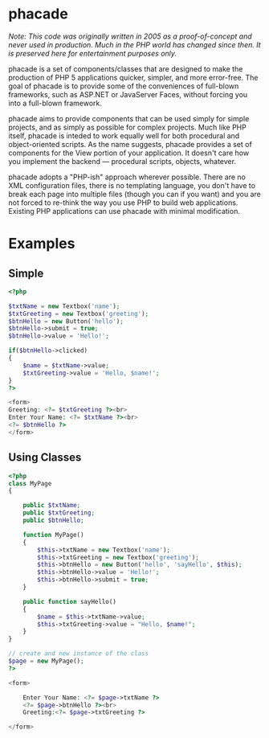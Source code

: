 # phacade

_Note: This code was originally written in 2005 as a proof-of-concept and never used in production. Much in the PHP world has changed since then. It is preserved here for entertainment purposes only._

phacade is a set of components/classes that are designed to make the production of PHP 5 applications quicker, simpler, and more error-free. The goal of phacade is to provide some of the conveniences of full-blown frameworks, such as ASP.NET or JavaServer Faces, without forcing you into a full-blown framework.

phacade aims to provide components that can be used simply for simple projects, and as simply as possible for complex projects. Much like PHP itself, phacade is inteded to work equally well for both procedural and object-oriented scripts. As the name suggests, phacade provides a set of components for the View portion of your application. It doesn't care how you implement the backend — procedural scripts, objects, whatever.

phacade adopts a "PHP-ish" approach wherever possible. There are no XML configuration files, there is no templating language, you don't have to break each page into multiple files (though you can if you want) and you are not forced to re-think the way you use PHP to build web applications. Existing PHP applications can use phacade with minimal modification.

# Examples

## Simple 
```php
<?php

$txtName = new Textbox('name');
$txtGreeting = new Textbox('greeting');
$btnHello = new Button('hello');
$btnHello->submit = true;
$btnHello->value = 'Hello!';

if($btnHello->clicked)
{
    $name = $txtName->value;
    $txtGreeting->value = 'Hello, $name!';
}
?>

<form>
Greeting: <?= $txtGreeting ?><br>
Enter Your Name: <?= $txtName ?><br>
<?= $btnHello ?>
</form>
```

## Using Classes 

```php
<?php
class MyPage
{

    public $txtName;
    public $txtGreeting;
    public $btnHello;

    function MyPage()
    {
        $this->txtName = new Textbox('name');
        $this->txtGreeting = new Textbox('greeting');
        $this->btnHello = new Button('hello', 'sayHello', $this);
        $this->btnHello->value = 'Hello!';
        $this->btnHello->submit = true;
    }

    public function sayHello()
    {
        $name = $this->txtName->value;
        $this->txtGreeting->value = "Hello, $name!";
    }
}

// create and new instance of the class
$page = new MyPage();
?>

<form>

    Enter Your Name: <?= $page->txtName ?>
    <?= $page->btnHello ?><br>
    Greeting:<?= $page->txtGreeting ?>

</form>
```